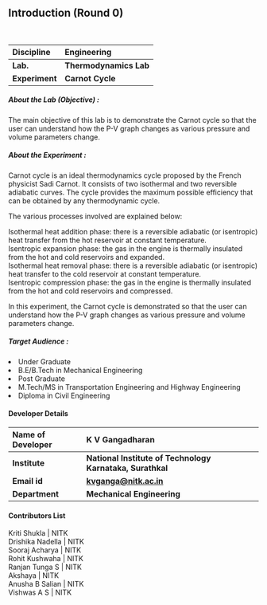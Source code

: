 ## Introduction (Round 0)

<br>

<b>Discipline | <b>Engineering
:--|:--|
<b> Lab. | <b> Thermodynamics Lab
<b> Experiment|     <b> Carnot Cycle

<h5> About the Lab (Objective) : </h5>

The main objective of this lab is to demonstrate the Carnot cycle so that the user can understand how the P-V graph changes as various pressure and volume parameters change.

<h5> About the Experiment : </h5>
  
Carnot cycle is an ideal thermodynamics cycle proposed by the French physicist Sadi Carnot. It consists of two isothermal and two reversible adiabatic curves. The cycle provides the maximum possible efficiency that can be obtained by any thermodynamic cycle. <br>

The various processes involved are explained below:<br>

Isothermal heat addition phase: there is a reversible adiabatic (or isentropic) heat transfer from the hot reservoir at constant temperature.<br>
Isentropic expansion phase: the gas in the engine is thermally insulated from the hot and cold reservoirs and expanded.<br>
Isothermal heat removal phase: there is a reversible adiabatic (or isentropic) heat transfer to the cold reservoir at constant temperature.<br>
Isentropic compression phase: the gas in the engine is thermally insulated from the hot and cold reservoirs and compressed.<br>

In this experiment, the Carnot cycle is demonstrated so that the user can understand how the P-V graph changes as various pressure and volume parameters change.

<h5> Target Audience : </h5>
<li>Under Graduate</li>
<li>B.E/B.Tech in Mechanical Engineering</li>
<li>Post Graduate</li>
<li>M.Tech/MS in Transportation Engineering and Highway Engineering</li>
<li>Diploma in Civil Engineering</li>

#### Developer Details

<b>Name of Developer | <b> K V Gangadharan
:--|:--|
<b> Institute | <b> National Institute of Technology Karnataka, Surathkal
<b> Email id|   <b> kvganga@nitk.ac.in
<b> Department | <b> Mechanical Engineering

#### Contributors List

Kriti Shukla | NITK <br>
Drishika Nadella | NITK <br>
Sooraj Acharya | NITK <br>
Rohit Kushwaha | NITK <br>
Ranjan Tunga S | NITK <br>
Akshaya | NITK <br>
Anusha B Salian | NITK <br>
Vishwas A S | NITK <br>
